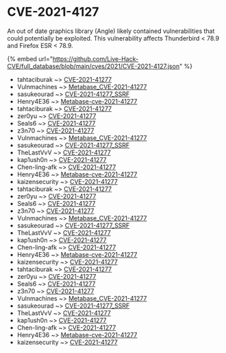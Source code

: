 # CVE-2021-4127

An out of date graphics library (Angle) likely contained vulnerabilities that could potentially be exploited. This vulnerability affects Thunderbird < 78.9 and Firefox ESR < 78.9.

{% embed url="https://github.com/Live-Hack-CVE/full_database/blob/main/cves/2021/CVE-2021-4127.json" %}


* tahtaciburak ~> [CVE-2021-41277](https://www.alice-snow.ru/2021/database/cve-2021-4127/cve-2021-41277-tahtaciburak)
* Vulnmachines ~> [Metabase_CVE-2021-41277](https://www.alice-snow.ru/2021/database/cve-2021-4127/metabase_cve-2021-41277-vulnmachines)
* sasukeourad ~> [CVE-2021-41277_SSRF](https://www.alice-snow.ru/2021/database/cve-2021-4127/cve-2021-41277_ssrf-sasukeourad)
* Henry4E36 ~> [Metabase-cve-2021-41277](https://www.alice-snow.ru/2021/database/cve-2021-4127/metabase-cve-2021-41277-henry4e36)
* tahtaciburak ~> [CVE-2021-41277](https://www.alice-snow.ru/2021/database/cve-2021-4127/cve-2021-41277-tahtaciburak)
* zer0yu ~> [CVE-2021-41277](https://www.alice-snow.ru/2021/database/cve-2021-4127/cve-2021-41277-zer0yu)
* Seals6 ~> [CVE-2021-41277](https://www.alice-snow.ru/2021/database/cve-2021-4127/cve-2021-41277-seals6)
* z3n70 ~> [CVE-2021-41277](https://www.alice-snow.ru/2021/database/cve-2021-4127/cve-2021-41277-z3n70)
* Vulnmachines ~> [Metabase_CVE-2021-41277](https://www.alice-snow.ru/2021/database/cve-2021-4127/metabase_cve-2021-41277-vulnmachines)
* sasukeourad ~> [CVE-2021-41277_SSRF](https://www.alice-snow.ru/2021/database/cve-2021-4127/cve-2021-41277_ssrf-sasukeourad)
* TheLastVvV ~> [CVE-2021-41277](https://www.alice-snow.ru/2021/database/cve-2021-4127/cve-2021-41277-thelastvvv)
* kap1ush0n ~> [CVE-2021-41277](https://www.alice-snow.ru/2021/database/cve-2021-4127/cve-2021-41277-kap1ush0n)
* Chen-ling-afk ~> [CVE-2021-41277](https://www.alice-snow.ru/2021/database/cve-2021-4127/cve-2021-41277-chen-ling-afk)
* Henry4E36 ~> [Metabase-cve-2021-41277](https://www.alice-snow.ru/2021/database/cve-2021-4127/metabase-cve-2021-41277-henry4e36)
* kaizensecurity ~> [CVE-2021-41277](https://www.alice-snow.ru/2021/database/cve-2021-4127/cve-2021-41277-kaizensecurity)
* tahtaciburak ~> [CVE-2021-41277](https://www.alice-snow.ru/2021/database/cve-2021-4127/cve-2021-41277-tahtaciburak)
* zer0yu ~> [CVE-2021-41277](https://www.alice-snow.ru/2021/database/cve-2021-4127/cve-2021-41277-zer0yu)
* Seals6 ~> [CVE-2021-41277](https://www.alice-snow.ru/2021/database/cve-2021-4127/cve-2021-41277-seals6)
* z3n70 ~> [CVE-2021-41277](https://www.alice-snow.ru/2021/database/cve-2021-4127/cve-2021-41277-z3n70)
* Vulnmachines ~> [Metabase_CVE-2021-41277](https://www.alice-snow.ru/2021/database/cve-2021-4127/metabase_cve-2021-41277-vulnmachines)
* sasukeourad ~> [CVE-2021-41277_SSRF](https://www.alice-snow.ru/2021/database/cve-2021-4127/cve-2021-41277_ssrf-sasukeourad)
* TheLastVvV ~> [CVE-2021-41277](https://www.alice-snow.ru/2021/database/cve-2021-4127/cve-2021-41277-thelastvvv)
* kap1ush0n ~> [CVE-2021-41277](https://www.alice-snow.ru/2021/database/cve-2021-4127/cve-2021-41277-kap1ush0n)
* Chen-ling-afk ~> [CVE-2021-41277](https://www.alice-snow.ru/2021/database/cve-2021-4127/cve-2021-41277-chen-ling-afk)
* Henry4E36 ~> [Metabase-cve-2021-41277](https://www.alice-snow.ru/2021/database/cve-2021-4127/metabase-cve-2021-41277-henry4e36)
* kaizensecurity ~> [CVE-2021-41277](https://www.alice-snow.ru/2021/database/cve-2021-4127/cve-2021-41277-kaizensecurity)
* tahtaciburak ~> [CVE-2021-41277](https://www.alice-snow.ru/2021/database/cve-2021-4127/cve-2021-41277-tahtaciburak)
* zer0yu ~> [CVE-2021-41277](https://www.alice-snow.ru/2021/database/cve-2021-4127/cve-2021-41277-zer0yu)
* Seals6 ~> [CVE-2021-41277](https://www.alice-snow.ru/2021/database/cve-2021-4127/cve-2021-41277-seals6)
* z3n70 ~> [CVE-2021-41277](https://www.alice-snow.ru/2021/database/cve-2021-4127/cve-2021-41277-z3n70)
* Vulnmachines ~> [Metabase_CVE-2021-41277](https://www.alice-snow.ru/2021/database/cve-2021-4127/metabase_cve-2021-41277-vulnmachines)
* sasukeourad ~> [CVE-2021-41277_SSRF](https://www.alice-snow.ru/2021/database/cve-2021-4127/cve-2021-41277_ssrf-sasukeourad)
* TheLastVvV ~> [CVE-2021-41277](https://www.alice-snow.ru/2021/database/cve-2021-4127/cve-2021-41277-thelastvvv)
* kap1ush0n ~> [CVE-2021-41277](https://www.alice-snow.ru/2021/database/cve-2021-4127/cve-2021-41277-kap1ush0n)
* Chen-ling-afk ~> [CVE-2021-41277](https://www.alice-snow.ru/2021/database/cve-2021-4127/cve-2021-41277-chen-ling-afk)
* Henry4E36 ~> [Metabase-cve-2021-41277](https://www.alice-snow.ru/2021/database/cve-2021-4127/metabase-cve-2021-41277-henry4e36)
* kaizensecurity ~> [CVE-2021-41277](https://www.alice-snow.ru/2021/database/cve-2021-4127/cve-2021-41277-kaizensecurity)